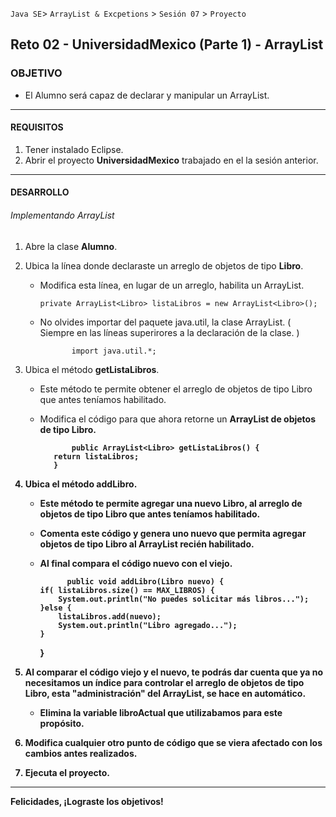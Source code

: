  
`Java SE`> `ArrayList & Excpetions` > `Sesión 07` > `Proyecto`

## Reto 02 -  UniversidadMexico (Parte 1) - ArrayList

### OBJETIVO

- El Alumno será capaz de declarar y manipular un ArrayList.

<hr>

#### REQUISITOS

1. Tener instalado Eclipse.
3. Abrir el proyecto <b>UniversidadMexico</b> trabajado en el la sesión anterior.

<hr>

#### DESARROLLO
   
###### Implementando ArrayList

1. Abre la clase <b>Alumno</b>.
2. Ubica la línea donde declaraste un arreglo de objetos de tipo <b>Libro</b>.

   - Modifica esta línea, en lugar de un arreglo, habilita un ArrayList.
   
	     private ArrayList<Libro> listaLibros = new ArrayList<Libro>();

   - No olvides importar del paquete java.util, la clase ArrayList. ( Siempre en las líneas superirores a la declaración de la clase. )
   
                import java.util.*;        
        
3. Ubica el método <b>getListaLibros</b>.

   - Este método te permite obtener el arreglo de objetos de tipo Libro que antes teníamos habilitado.
   - Modifica el código para que ahora retorne un <b>ArrayList<b> de objetos de tipo <b>Libro</b>.
   
               	public ArrayList<Libro> getListaLibros() {
			return listaLibros;
			}
                
4. Ubica el método <b>addLibro</b>.

   - Este método te permite agregar una nuevo <b>Libro</b>, al arreglo de objetos de tipo <b>Libro</b> que antes teníamos habilitado.
   - Comenta este código y genera uno nuevo que permita agregar objetos de tipo <b>Libro</b> al ArrayList recién habilitado.
   - Al final compara el código nuevo con el viejo.
   
               public void addLibro(Libro nuevo) {
		 if( listaLibros.size() == MAX_LIBROS) {
			 System.out.println("No puedes solicitar más libros...");
		 }else {
			 listaLibros.add(nuevo);
			 System.out.println("Libro agregado...");
		 }		 
	 	}
                        
5. Al comparar el código viejo y el nuevo, te podrás dar cuenta que ya no necesitamos un índice para controlar el arreglo de objetos de tipo Libro, esta "administración" del ArrayList, se hace en automático.

   - Elimina la variable <b>libroActual</b> que utilizabamos para este propósito.
 
 6. Modifica cualquier otro punto de código que se viera afectado con los cambios antes realizados.
 
 7. Ejecuta el proyecto.
  


<hr>

Felicidades, ¡Lograste los objetivos!

